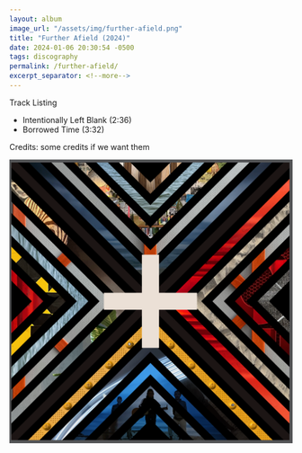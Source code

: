 ```yaml
---
layout: album
image_url: "/assets/img/further-afield.png"
title: "Further Afield (2024)"
date: 2024-01-06 20:30:54 -0500
tags: discography
permalink: /further-afield/
excerpt_separator: <!--more-->
---
```


<!--more-->

Track Listing

-   Intentionally Left Blank (2:36)
-   Borrowed Time (3:32)

Credits: some credits if we want them

![Summer EP](/assets/img/further-afield.png)
